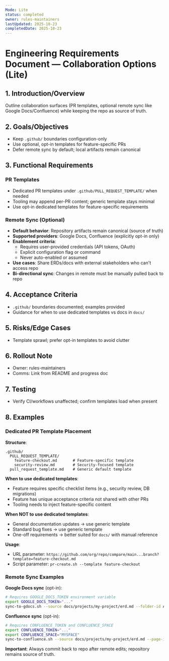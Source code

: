 ```yaml
---
Mode: Lite
status: completed
owner: rules-maintainers
lastUpdated: 2025-10-23
completedDate: 2025-10-23
---
```


# Engineering Requirements Document — Collaboration Options (Lite)


## 1. Introduction/Overview

Outline collaboration surfaces (PR templates, optional remote sync like Google Docs/Confluence) while keeping the repo as source of truth.

## 2. Goals/Objectives

- Keep `.github/` boundaries configuration-only
- Use optional, opt-in templates for feature-specific PRs
- Defer remote sync by default; local artifacts remain canonical

## 3. Functional Requirements

### PR Templates

- Dedicated PR templates under `.github/PULL_REQUEST_TEMPLATE/` when needed
- Tooling may append per-PR content; generic template stays minimal
- Use opt-in dedicated templates for feature-specific requirements

### Remote Sync (Optional)

- **Default behavior**: Repository artifacts remain canonical (source of truth)
- **Supported providers**: Google Docs, Confluence (explicitly opt-in only)
- **Enablement criteria**:
  - Requires user-provided credentials (API tokens, OAuth)
  - Explicit configuration flag or command
  - Never auto-enabled or assumed
- **Use cases**: Share ERDs/docs with external stakeholders who can't access repo
- **Bi-directional sync**: Changes in remote must be manually pulled back to repo

## 4. Acceptance Criteria

- `.github/` boundaries documented; examples provided
- Guidance for when to use dedicated templates vs docs in `docs/`

## 5. Risks/Edge Cases

- Template sprawl; prefer opt-in templates to avoid clutter

## 6. Rollout Note

- Owner: rules-maintainers
- Comms: Link from README and progress doc

## 7. Testing

- Verify CI/workflows unaffected; confirm templates load when present

## 8. Examples

### Dedicated PR Template Placement

**Structure**:

```
.github/
  PULL_REQUEST_TEMPLATE/
    feature-checkout.md       # Feature-specific template
    security-review.md        # Security-focused template
  pull_request_template.md    # Generic default template
```

**When to use dedicated templates**:

- Feature requires specific checklist items (e.g., security review, DB migrations)
- Feature has unique acceptance criteria not shared with other PRs
- Tooling needs to inject feature-specific content

**When NOT to use dedicated templates**:

- General documentation updates → use generic template
- Standard bug fixes → use generic template
- One-off requirements → better suited for `docs/` with manual reference

**Usage**:

- URL parameter: `https://github.com/org/repo/compare/main...branch?template=feature-checkout.md`
- Script parameter: `pr-create.sh --template feature-checkout`

### Remote Sync Examples

**Google Docs sync** (opt-in):

```bash
# Requires GOOGLE_DOCS_TOKEN environment variable
export GOOGLE_DOCS_TOKEN="..."
sync-to-gdocs.sh --source docs/projects/my-project/erd.md --folder-id ABC123
```

**Confluence sync** (opt-in):

```bash
# Requires CONFLUENCE_TOKEN and CONFLUENCE_SPACE
export CONFLUENCE_TOKEN="..."
export CONFLUENCE_SPACE="MYSPACE"
sync-to-confluence.sh --source docs/projects/my-project/erd.md --page-id 123456
```

**Important**: Always commit back to repo after remote edits; repository remains source of truth.
